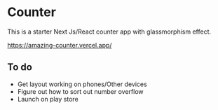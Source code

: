 # Counter
This is a starter Next Js/React counter app with glassmorphism effect.

https://amazing-counter.vercel.app/

## To do
- Get layout working on phones/Other devices
- Figure out how to sort out number overflow
- Launch on play store

